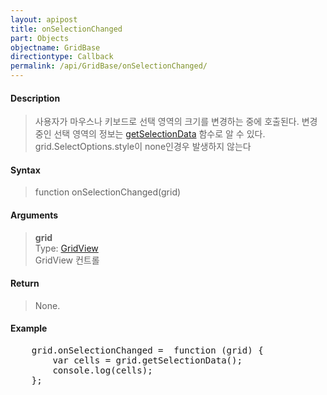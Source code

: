 ```yaml
---
layout: apipost
title: onSelectionChanged
part: Objects
objectname: GridBase
directiontype: Callback
permalink: /api/GridBase/onSelectionChanged/
---
```



#### Description

> 사용자가 마우스나 키보드로 선택 영역의 크기를 변경하는 중에 호출된다. 변경 중인 선택 영역의 정보는 [getSelectionData](/api/GridBase/getSelectionData/) 함수로 알 수 있다.  
> grid.SelectOptions.style이 none인경우 발생하지 않는다  

#### Syntax

> function onSelectionChanged(grid)  

#### Arguments

> **grid**  
> Type: [GridView](/api/types/GridView/)  
> GridView 컨트롤  

#### Return

> None.  

#### Example

<pre class="prettyprint">
    grid.onSelectionChanged =  function (grid) {
        var cells = grid.getSelectionData();
        console.log(cells);  
    };
</pre>

